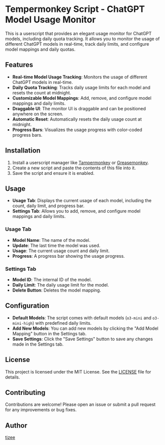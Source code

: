 # Tempermonkey Script - ChatGPT Model Usage Monitor

This is a userscript that provides an elegant usage monitor for ChatGPT models, including daily quota tracking. It allows you to monitor the usage of different ChatGPT models in real-time, track daily limits, and configure model mappings and daily quotas.

## Features

- **Real-time Model Usage Tracking**: Monitors the usage of different ChatGPT models in real-time.
- **Daily Quota Tracking**: Tracks daily usage limits for each model and resets the count at midnight.
- **Customizable Model Mappings**: Add, remove, and configure model mappings and daily limits.
- **Draggable UI**: The monitor UI is draggable and can be positioned anywhere on the screen.
- **Automatic Reset**: Automatically resets the daily usage count at midnight.
- **Progress Bars**: Visualizes the usage progress with color-coded progress bars.

## Installation

1. Install a userscript manager like [Tampermonkey](https://www.tampermonkey.net/) or [Greasemonkey](https://www.greasespot.net/).
2. Create a new script and paste the contents of this file into it.
3. Save the script and ensure it is enabled.

## Usage

- **Usage Tab**: Displays the current usage of each model, including the count, daily limit, and progress bar.
- **Settings Tab**: Allows you to add, remove, and configure model mappings and daily limits.

### Usage Tab

- **Model Name**: The name of the model.
- **Update**: The last time the model was used.
- **Usage**: The current usage count and daily limit.
- **Progress**: A progress bar showing the usage progress.

### Settings Tab

- **Model ID**: The internal ID of the model.
- **Daily Limit**: The daily usage limit for the model.
- **Delete Button**: Deletes the model mapping.

## Configuration

- **Default Models**: The script comes with default models (`o3-mini` and `o3-mini-high`) with predefined daily limits.
- **Add New Models**: You can add new models by clicking the "Add Model Mapping" button in the Settings tab.
- **Save Settings**: Click the "Save Settings" button to save any changes made in the Settings tab.

## License

This project is licensed under the MIT License. See the [LICENSE](https://github.com/tizee/tempermonkey-chatgpt-model-usage-monitor/blob/main/LICENSE) file for details.

## Contributing

Contributions are welcome! Please open an issue or submit a pull request for any improvements or bug fixes.

## Author

[tizee](https://github.com/tizee)
